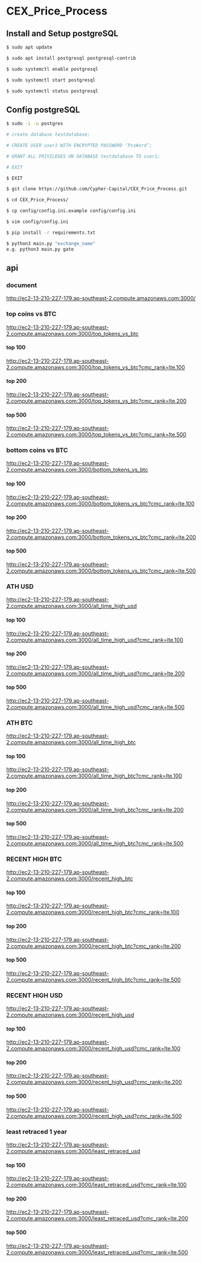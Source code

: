 # CEX_Price_Process

## Install and Setup postgreSQL

```bash
$ sudo apt update

$ sudo apt install postgresql postgresql-contrib

$ sudo systemctl enable postgresql

$ sudo systemctl start postgresql

$ sudo systemctl status postgresql
```

## Config postgreSQL

```bash
$ sudo -i -u postgres

# create database testdatabase;

# CREATE USER user1 WITH ENCRYPTED PASSWORD ‘PssWord’;

# GRANT ALL PRIVILEGES ON DATABASE testdatabase TO user1;

# EXIT

$ EXIT
```


```bash
$ git clone https://github.com/Cypher-Capital/CEX_Price_Process.git

$ cd CEX_Price_Process/

$ cp config/config.ini.example config/config.ini

$ vim config/config.ini

$ pip install -r requirements.txt

$ python3 main.py "exchange_name"
e.g. python3 main.py gate
```

## api
### document
http://ec2-13-210-227-179.ap-southeast-2.compute.amazonaws.com:3000/

### top coins vs BTC
http://ec2-13-210-227-179.ap-southeast-2.compute.amazonaws.com:3000/top_tokens_vs_btc
#### top 100
http://ec2-13-210-227-179.ap-southeast-2.compute.amazonaws.com:3000/top_tokens_vs_btc?cmc_rank=lte.100
#### top 200
http://ec2-13-210-227-179.ap-southeast-2.compute.amazonaws.com:3000/top_tokens_vs_btc?cmc_rank=lte.200
#### top 500
http://ec2-13-210-227-179.ap-southeast-2.compute.amazonaws.com:3000/top_tokens_vs_btc?cmc_rank=lte.500

### bottom coins vs BTC
http://ec2-13-210-227-179.ap-southeast-2.compute.amazonaws.com:3000/bottom_tokens_vs_btc
#### top 100
http://ec2-13-210-227-179.ap-southeast-2.compute.amazonaws.com:3000/bottom_tokens_vs_btc?cmc_rank=lte.100
#### top 200
http://ec2-13-210-227-179.ap-southeast-2.compute.amazonaws.com:3000/bottom_tokens_vs_btc?cmc_rank=lte.200
#### top 500
http://ec2-13-210-227-179.ap-southeast-2.compute.amazonaws.com:3000/bottom_tokens_vs_btc?cmc_rank=lte.500

### ATH USD
http://ec2-13-210-227-179.ap-southeast-2.compute.amazonaws.com:3000/all_time_high_usd
#### top 100
http://ec2-13-210-227-179.ap-southeast-2.compute.amazonaws.com:3000/all_time_high_usd?cmc_rank=lte.100
#### top 200
http://ec2-13-210-227-179.ap-southeast-2.compute.amazonaws.com:3000/all_time_high_usd?cmc_rank=lte.200
#### top 500
http://ec2-13-210-227-179.ap-southeast-2.compute.amazonaws.com:3000/all_time_high_usd?cmc_rank=lte.500

### ATH BTC
http://ec2-13-210-227-179.ap-southeast-2.compute.amazonaws.com:3000/all_time_high_btc
#### top 100
http://ec2-13-210-227-179.ap-southeast-2.compute.amazonaws.com:3000/all_time_high_btc?cmc_rank=lte.100
#### top 200
http://ec2-13-210-227-179.ap-southeast-2.compute.amazonaws.com:3000/all_time_high_btc?cmc_rank=lte.200
#### top 500
http://ec2-13-210-227-179.ap-southeast-2.compute.amazonaws.com:3000/all_time_high_btc?cmc_rank=lte.500

### RECENT HIGH BTC
http://ec2-13-210-227-179.ap-southeast-2.compute.amazonaws.com:3000/recent_high_btc
#### top 100
http://ec2-13-210-227-179.ap-southeast-2.compute.amazonaws.com:3000/recent_high_btc?cmc_rank=lte.100
#### top 200
http://ec2-13-210-227-179.ap-southeast-2.compute.amazonaws.com:3000/recent_high_btc?cmc_rank=lte.200
#### top 500
http://ec2-13-210-227-179.ap-southeast-2.compute.amazonaws.com:3000/recent_high_btc?cmc_rank=lte.500

### RECENT HIGH USD
http://ec2-13-210-227-179.ap-southeast-2.compute.amazonaws.com:3000/recent_high_usd
#### top 100
http://ec2-13-210-227-179.ap-southeast-2.compute.amazonaws.com:3000/recent_high_usd?cmc_rank=lte.100
#### top 200
http://ec2-13-210-227-179.ap-southeast-2.compute.amazonaws.com:3000/recent_high_usd?cmc_rank=lte.200
#### top 500
http://ec2-13-210-227-179.ap-southeast-2.compute.amazonaws.com:3000/recent_high_usd?cmc_rank=lte.500

### least retraced 1 year
http://ec2-13-210-227-179.ap-southeast-2.compute.amazonaws.com:3000/least_retraced_usd
#### top 100
http://ec2-13-210-227-179.ap-southeast-2.compute.amazonaws.com:3000/least_retraced_usd?cmc_rank=lte.100
#### top 200
http://ec2-13-210-227-179.ap-southeast-2.compute.amazonaws.com:3000/least_retraced_usd?cmc_rank=lte.200
#### top 500
http://ec2-13-210-227-179.ap-southeast-2.compute.amazonaws.com:3000/least_retraced_usd?cmc_rank=lte.500